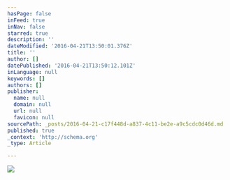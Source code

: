 ```yaml
---
hasPage: false
inFeed: true
inNav: false
starred: true
description: ''
dateModified: '2016-04-21T13:50:01.376Z'
title: ''
author: []
datePublished: '2016-04-21T13:50:12.101Z'
inLanguage: null
keywords: []
authors: []
publisher:
  name: null
  domain: null
  url: null
  favicon: null
sourcePath: _posts/2016-04-21-c17f448d-a837-4c11-be2e-a9c5cdc0d46d.md
published: true
_context: 'http://schema.org'
_type: Article

---
```

![](https://the-grid-user-content.s3-us-west-2.amazonaws.com/dec3e7a0-2675-4db4-93dd-98dcd993fa39.jpg)